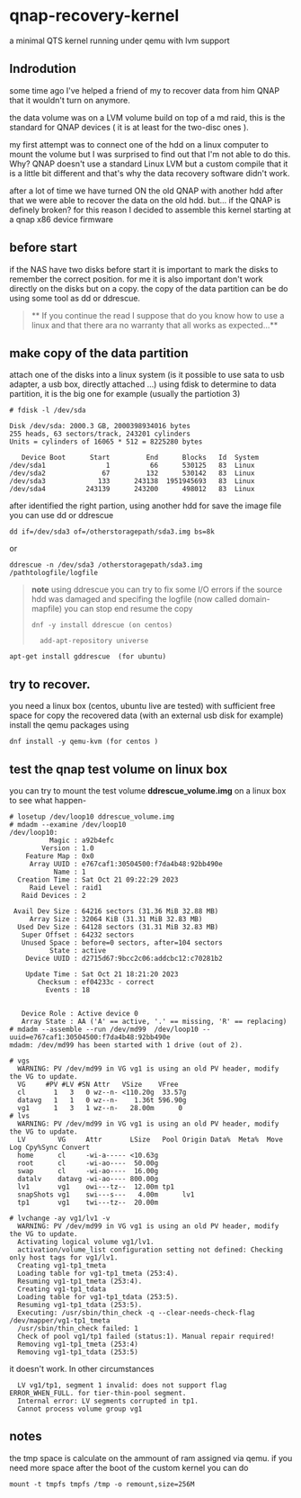 # qnap-recovery-kernel
a minimal QTS kernel running under qemu with lvm support

## Indrodution 
some time ago I've helped a friend of my to recover data from him  QNAP that it wouldn't turn on anymore.

the data volume was on a LVM volume build on top of a md raid, this is the standard for QNAP devices ( it is at least for the two-disc ones ). 

my first attempt was to connect one of the hdd on a linux computer to mount the volume but I was surprised to find out that I'm not able to do this. Why?
QNAP doesn't use a standard Linux LVM but a custom compile that it is a little bit different and that's why the data recovery software didn't work.

after a lot of time we have turned ON the old QNAP with another hdd after that we were able to recover the data on the old hdd.
but... if the QNAP is definely broken?
for this reason I decided to assemble this kernel starting at a qnap x86 device firmware

## before start
if the NAS have two disks before start it is important to mark the disks to remember the correct position.
for me it is also important don't work directly on the disks but on a copy. 
the copy of the data partition can be do using some tool as dd or ddrescue.
> ** If you continue the read I suppose that do you know how to use a linux and that there ara no warranty that all works as expected...**

## make copy of the data partition
attach one of the disks into a linux system (is it possible to use sata to usb adapter, a usb box, directly attached ...)
using fdisk to determine to data partition, it is the big one for example (usually the partiotion 3)
```
# fdisk -l /dev/sda

Disk /dev/sda: 2000.3 GB, 2000398934016 bytes
255 heads, 63 sectors/track, 243201 cylinders
Units = cylinders of 16065 * 512 = 8225280 bytes

   Device Boot      Start         End      Blocks   Id  System
/dev/sda1               1          66      530125   83  Linux
/dev/sda2              67         132      530142   83  Linux
/dev/sda3             133      243138  1951945693   83  Linux
/dev/sda4          243139      243200      498012   83  Linux
```
after identified the right partion, using another hdd for save the image file you can use dd or ddrescue

```
dd if=/dev/sda3 of=/otherstoragepath/sda3.img bs=8k 
```
or 
```
ddrescue -n /dev/sda3 /otherstoragepath/sda3.img /pathtologfile/logfile
```
> **note** using ddrescue you can try to fix some I/O errors if the source hdd was damaged and specifing the logfile (now called domain-mapfile) you can stop end resume the copy
>```
>dnf -y install ddrescue (on centos)
>
>	add-apt-repository universe
	apt-get install gddrescue  (for ubuntu)


## try to recover.
you need a linux box (centos, ubuntu live are tested) with sufficient free space for copy the recovered data (with an external usb disk for example)
install the qemu packages using 
```
dnf install -y qemu-kvm (for centos )

```



## test the qnap test volume on linux box
you can try to mount the test volume **ddrescue_volume.img** on a linux box to see what happen-

```
# losetup /dev/loop10 ddrescue_volume.img
# mdadm --examine /dev/loop10
/dev/loop10:
          Magic : a92b4efc
        Version : 1.0
    Feature Map : 0x0
     Array UUID : e767caf1:30504500:f7da4b48:92bb490e
           Name : 1
  Creation Time : Sat Oct 21 09:22:29 2023
     Raid Level : raid1
   Raid Devices : 2

 Avail Dev Size : 64216 sectors (31.36 MiB 32.88 MB)
     Array Size : 32064 KiB (31.31 MiB 32.83 MB)
  Used Dev Size : 64128 sectors (31.31 MiB 32.83 MB)
   Super Offset : 64232 sectors
   Unused Space : before=0 sectors, after=104 sectors
          State : active
    Device UUID : d2715d67:9bcc2c06:addcbc12:c70281b2

    Update Time : Sat Oct 21 18:21:20 2023
       Checksum : ef04233c - correct
         Events : 18


   Device Role : Active device 0
   Array State : AA ('A' == active, '.' == missing, 'R' == replacing)
# mdadm --assemble --run /dev/md99  /dev/loop10 --uuid=e767caf1:30504500:f7da4b48:92bb490e
mdadm: /dev/md99 has been started with 1 drive (out of 2).

# vgs
  WARNING: PV /dev/md99 in VG vg1 is using an old PV header, modify the VG to update.
  VG     #PV #LV #SN Attr   VSize    VFree
  cl       1   3   0 wz--n- <110.20g  33.57g
  datavg   1   1   0 wz--n-    1.36t 596.90g
  vg1      1   3   1 wz--n-   28.00m      0
# lvs
  WARNING: PV /dev/md99 in VG vg1 is using an old PV header, modify the VG to update.
  LV        VG     Attr       LSize   Pool Origin Data%  Meta%  Move Log Cpy%Sync Convert
  home      cl     -wi-a----- <10.63g
  root      cl     -wi-ao----  50.00g
  swap      cl     -wi-ao----  16.00g
  datalv    datavg -wi-ao---- 800.00g
  lv1       vg1    owi---tz--  12.00m tp1
  snapShots vg1    swi---s---   4.00m      lv1
  tp1       vg1    twi---tz--  20.00m

# lvchange -ay vg1/lv1 -v
  WARNING: PV /dev/md99 in VG vg1 is using an old PV header, modify the VG to update.
  Activating logical volume vg1/lv1.
  activation/volume_list configuration setting not defined: Checking only host tags for vg1/lv1.
  Creating vg1-tp1_tmeta
  Loading table for vg1-tp1_tmeta (253:4).
  Resuming vg1-tp1_tmeta (253:4).
  Creating vg1-tp1_tdata
  Loading table for vg1-tp1_tdata (253:5).
  Resuming vg1-tp1_tdata (253:5).
  Executing: /usr/sbin/thin_check -q --clear-needs-check-flag /dev/mapper/vg1-tp1_tmeta
  /usr/sbin/thin_check failed: 1
  Check of pool vg1/tp1 failed (status:1). Manual repair required!
  Removing vg1-tp1_tmeta (253:4)
  Removing vg1-tp1_tdata (253:5)

```
it doesn't work. In other circumstances
```
  LV vg1/tp1, segment 1 invalid: does not support flag ERROR_WHEN_FULL. for tier-thin-pool segment.
  Internal error: LV segments corrupted in tp1.
  Cannot process volume group vg1
```



## notes
the tmp space is calculate on the ammount of ram assigned via qemu. if you need more space after the boot of the custom kernel you can do
```
mount -t tmpfs tmpfs /tmp -o remount,size=256M
```



